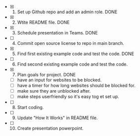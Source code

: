 
- [x] 1. Set up Github repo and add an admin role. DONE
- [x] 2. Wtite README file. DONE
- [x] 3. Schedule presentation in Teams. DONE
- [ ] 4. Commit open source license to repo in main branch.
- [x] 5. Find first existing example code and test the code. DONE
- [ ] 6. Find second existing example code and test the code.
- [x] 7. Plan goals for project. DONE
    - [ ] have an input for websites to be blocked.
    - [ ] have a timer for how long websites should be blocked for.
    - [ ] make sure they are unblocked after.
    - [ ] make steps userfriendly so it's easy tog et set up.
- [ ] 8. Start coding.
- [ ] 9. Update "How It Works" in README file.
- [ ] 10. Create presentation powerpoint.
